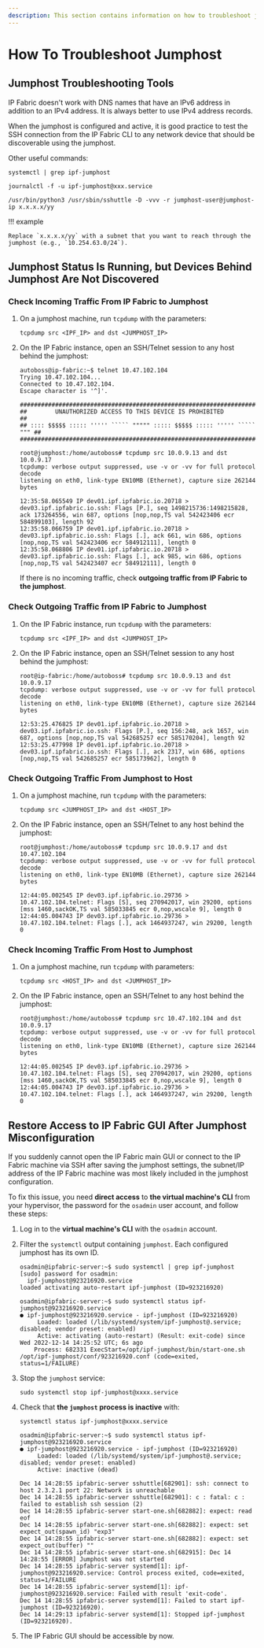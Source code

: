 ```yaml
---
description: This section contains information on how to troubleshoot jumphost-related problems.
---
```


# How To Troubleshoot Jumphost

## Jumphost Troubleshooting Tools

IP Fabric doesn't work with DNS names that have an IPv6 address in addition to
an IPv4 address. It is always better to use IPv4 address records.

When the jumphost is configured and active, it is good practice to test the SSH
connection from the IP Fabric CLI to any network device that should be
discoverable using the jumphost.

Other useful commands:

```shell title="To Get the Name of the Service and the Latest Logs From the Jumphost Service in Real Time"
systemctl | grep ipf-jumphost

journalctl -f -u ipf-jumphost@xxx.service
```

```shell title="To Manually Start a Jumphost"
/usr/bin/python3 /usr/sbin/sshuttle -D -vvv -r jumphost-user@jumphost-ip x.x.x.x/yy
```

!!! example

    Replace `x.x.x.x/yy` with a subnet that you want to reach through the
    jumphost (e.g., `10.254.63.0/24`).

## Jumphost Status Is Running, but Devices Behind Jumphost Are Not Discovered

### Check Incoming Traffic From IP Fabric to Jumphost

1. On a jumphost machine, run `tcpdump` with the parameters:

   ```shell
   tcpdump src <IPF_IP> and dst <JUMPHOST_IP>
   ```

2. On the IP Fabric instance, open an SSH/Telnet session to any host behind the
   jumphost:

   ```shell
   autoboss@ip-fabric:~$ telnet 10.47.102.104
   Trying 10.47.102.104...
   Connected to 10.47.102.104.
   Escape character is '^]'.

   ##########################################################################
   ##        UNAUTHORIZED ACCESS TO THIS DEVICE IS PROHIBITED              ##
   ## :::: $$$$$ ::::: ''''' ````` """"" ::::: $$$$$ ::::: ''''' ````` """ ##
   ##########################################################################
   ```

   ```shell
   root@jumphost:/home/autoboss# tcpdump src 10.0.9.13 and dst 10.0.9.17
   tcpdump: verbose output suppressed, use -v or -vv for full protocol decode
   listening on eth0, link-type EN10MB (Ethernet), capture size 262144 bytes

   12:35:58.065549 IP dev01.ipf.ipfabric.io.20718 > dev03.ipf.ipfabric.io.ssh: Flags [P.], seq 1498215736:1498215828, ack 173264556, win 687, options [nop,nop,TS val 542423406 ecr 584899103], length 92
   12:35:58.066759 IP dev01.ipf.ipfabric.io.20718 > dev03.ipf.ipfabric.io.ssh: Flags [.], ack 661, win 686, options [nop,nop,TS val 542423406 ecr 584912111], length 0
   12:35:58.068806 IP dev01.ipf.ipfabric.io.20718 > dev03.ipf.ipfabric.io.ssh: Flags [.], ack 985, win 686, options [nop,nop,TS val 542423407 ecr 584912111], length 0
   ```

   If there is no incoming traffic, check **outgoing traffic from IP Fabric to
   the jumphost**.

### Check Outgoing Traffic from IP Fabric to Jumphost

1. On the IP Fabric instance, run `tcpdump` with the parameters:

   ```shell
   tcpdump src <IPF_IP> and dst <JUMPHOST_IP>
   ```

2. On the IP Fabric instance, open an SSH/Telnet session to any host behind
   the jumphost:

    ```shell
    root@ip-fabric:/home/autoboss# tcpdump src 10.0.9.13 and dst 10.0.9.17
    tcpdump: verbose output suppressed, use -v or -vv for full protocol decode
    listening on eth0, link-type EN10MB (Ethernet), capture size 262144 bytes

    12:53:25.476825 IP dev01.ipf.ipfabric.io.20718 > dev03.ipf.ipfabric.io.ssh: Flags [P.], seq 156:248, ack 1657, win 687, options [nop,nop,TS val 542685257 ecr 585170204], length 92
    12:53:25.477998 IP dev01.ipf.ipfabric.io.20718 > dev03.ipf.ipfabric.io.ssh: Flags [.], ack 2317, win 686, options [nop,nop,TS val 542685257 ecr 585173962], length 0
    ```

### Check Outgoing Traffic From Jumphost to Host

1. On a jumphost machine, run `tcpdump` with the parameters:

   ```shell
   tcpdump src <JUMPHOST_IP> and dst <HOST_IP>
   ```

2. On the IP Fabric instance, open an SSH/Telnet to any host behind the
   jumphost:

   ```shell
   root@jumphost:/home/autoboss# tcpdump src 10.0.9.17 and dst 10.47.102.104
   tcpdump: verbose output suppressed, use -v or -vv for full protocol decode
   listening on eth0, link-type EN10MB (Ethernet), capture size 262144 bytes

   12:44:05.002545 IP dev03.ipf.ipfabric.io.29736 > 10.47.102.104.telnet: Flags [S], seq 270942017, win 29200, options [mss 1460,sackOK,TS val 585033845 ecr 0,nop,wscale 9], length 0
   12:44:05.004743 IP dev03.ipf.ipfabric.io.29736 > 10.47.102.104.telnet: Flags [.], ack 1464937247, win 29200, length 0
   ```

### Check Incoming Traffic From Host to Jumphost

1. On a jumphost machine, run `tcpdump` with parameters:

   ```shell
   tcpdump src <HOST_IP> and dst <JUMPHOST_IP>
   ```

2. On the IP Fabric instance, open an SSH/Telnet to any host behind the
   jumphost:

   ```shell
   root@jumphost:/home/autoboss# tcpdump src 10.47.102.104 and dst 10.0.9.17
   tcpdump: verbose output suppressed, use -v or -vv for full protocol decode
   listening on eth0, link-type EN10MB (Ethernet), capture size 262144 bytes

   12:44:05.002545 IP dev03.ipf.ipfabric.io.29736 > 10.47.102.104.telnet: Flags [S], seq 270942017, win 29200, options [mss 1460,sackOK,TS val 585033845 ecr 0,nop,wscale 9], length 0
   12:44:05.004743 IP dev03.ipf.ipfabric.io.29736 > 10.47.102.104.telnet: Flags [.], ack 1464937247, win 29200, length 0
   ```

## Restore Access to IP Fabric GUI After Jumphost Misconfiguration

If you suddenly cannot open the IP Fabric main GUI or connect to the IP Fabric
machine via SSH after saving the jumphost settings, the subnet/IP address of the
IP Fabric machine was most likely included in the jumphost configuration.

To fix this issue, you need **direct access** to **the virtual machine's CLI**
from your hypervisor, the password for the `osadmin` user account, and follow
these steps:

1. Log in to the **virtual machine's CLI** with the `osadmin` account.

2. Filter the `systemctl` output containing `jumphost`. Each configured jumphost
   has its own ID.

   ```shell
   osadmin@ipfabric-server:~$ sudo systemctl | grep ipf-jumphost
   [sudo] password for osadmin: 
     ipf-jumphost@923216920.service                               loaded activating auto-restart ipf-jumphost (ID=923216920)
   ```

   ```shell
   osadmin@ipfabric-server:~$ sudo systemctl status ipf-jumphost@923216920.service
   ● ipf-jumphost@923216920.service - ipf-jumphost (ID=923216920)
        Loaded: loaded (/lib/systemd/system/ipf-jumphost@.service; disabled; vendor preset: enabled)
        Active: activating (auto-restart) (Result: exit-code) since Wed 2022-12-14 14:25:52 UTC; 6s ago
       Process: 682331 ExecStart=/opt/ipf-jumphost/bin/start-one.sh /opt/ipf-jumphost/conf/923216920.conf (code=exited, status=1/FAILURE)
   ```

3. Stop the `jumphost` service:

   ```shell
   sudo systemctl stop ipf-jumphost@xxxx.service
   ```

4. Check that **the `jumphost` process is inactive** with:

   ```shell
   systemctl status ipf-jumphost@xxxx.service
   ```

   ```shell
   osadmin@ipfabric-server:~$ sudo systemctl status ipf-jumphost@923216920.service
   ● ipf-jumphost@923216920.service - ipf-jumphost (ID=923216920)
        Loaded: loaded (/lib/systemd/system/ipf-jumphost@.service; disabled; vendor preset: enabled)
        Active: inactive (dead)

   Dec 14 14:28:55 ipfabric-server sshuttle[682901]: ssh: connect to host 2.3.2.1 port 22: Network is unreachable
   Dec 14 14:28:55 ipfabric-server sshuttle[682901]: c : fatal: c : failed to establish ssh session (2)
   Dec 14 14:28:55 ipfabric-server start-one.sh[682882]: expect: read eof
   Dec 14 14:28:55 ipfabric-server start-one.sh[682882]: expect: set expect_out(spawn_id) "exp3"
   Dec 14 14:28:55 ipfabric-server start-one.sh[682882]: expect: set expect_out(buffer) ""
   Dec 14 14:28:55 ipfabric-server start-one.sh[682915]: Dec 14 14:28:55 [ERROR] Jumphost was not started
   Dec 14 14:28:55 ipfabric-server systemd[1]: ipf-jumphost@923216920.service: Control process exited, code=exited, status=1/FAILURE
   Dec 14 14:28:55 ipfabric-server systemd[1]: ipf-jumphost@923216920.service: Failed with result 'exit-code'.
   Dec 14 14:28:55 ipfabric-server systemd[1]: Failed to start ipf-jumphost (ID=923216920).
   Dec 14 14:29:13 ipfabric-server systemd[1]: Stopped ipf-jumphost (ID=923216920).
   ```

5. The IP Fabric GUI should be accessible by now.
